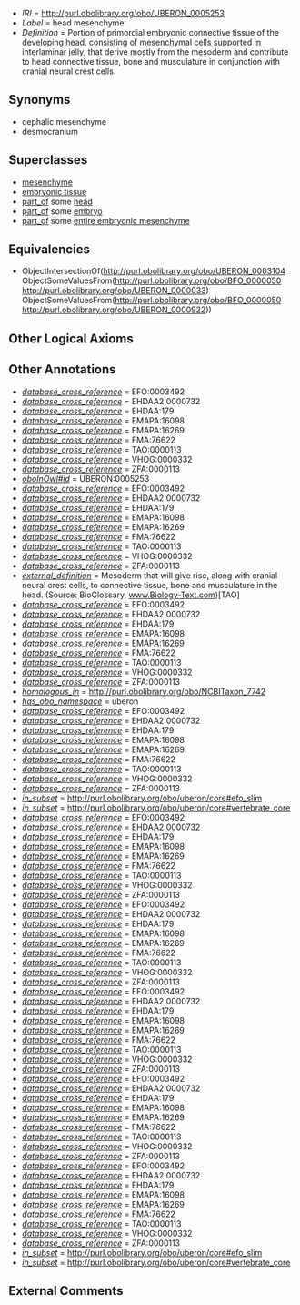  * *IRI* = http://purl.obolibrary.org/obo/UBERON_0005253
 * *Label* = head mesenchyme
 * *Definition* = Portion of primordial embryonic connective tissue of the developing head, consisting of mesenchymal cells supported in interlaminar jelly, that derive mostly from the mesoderm and contribute to head connective tissue, bone and musculature in conjunction with cranial neural crest cells.

## Synonyms

 * cephalic mesenchyme
 * desmocranium

## Superclasses

 * [mesenchyme](../../UBERON/04/UBERON_0003104.md)
 * [embryonic tissue](../../UBERON/91/UBERON_0005291.md)
 * [part_of](../../BFO/50/BFO_0000050.md) some [head](../../UBERON/33/UBERON_0000033.md)
 * [part_of](../../BFO/50/BFO_0000050.md) some [embryo](../../UBERON/22/UBERON_0000922.md)
 * [part_of](../../BFO/50/BFO_0000050.md) some [entire embryonic mesenchyme](../../UBERON/42/UBERON_0009142.md)

## Equivalencies

 * ObjectIntersectionOf(<http://purl.obolibrary.org/obo/UBERON_0003104> ObjectSomeValuesFrom(<http://purl.obolibrary.org/obo/BFO_0000050> <http://purl.obolibrary.org/obo/UBERON_0000033>) ObjectSomeValuesFrom(<http://purl.obolibrary.org/obo/BFO_0000050> <http://purl.obolibrary.org/obo/UBERON_0000922>))

## Other Logical Axioms


## Other Annotations

 * *[database_cross_reference](../../ef/oboInOwl#hasDbXref.md)* = EFO:0003492
 * *[database_cross_reference](../../ef/oboInOwl#hasDbXref.md)* = EHDAA2:0000732
 * *[database_cross_reference](../../ef/oboInOwl#hasDbXref.md)* = EHDAA:179
 * *[database_cross_reference](../../ef/oboInOwl#hasDbXref.md)* = EMAPA:16098
 * *[database_cross_reference](../../ef/oboInOwl#hasDbXref.md)* = EMAPA:16269
 * *[database_cross_reference](../../ef/oboInOwl#hasDbXref.md)* = FMA:76622
 * *[database_cross_reference](../../ef/oboInOwl#hasDbXref.md)* = TAO:0000113
 * *[database_cross_reference](../../ef/oboInOwl#hasDbXref.md)* = VHOG:0000332
 * *[database_cross_reference](../../ef/oboInOwl#hasDbXref.md)* = ZFA:0000113
 * *[oboInOwl#id](../../id/oboInOwl#id.md)* = UBERON:0005253
 * *[database_cross_reference](../../ef/oboInOwl#hasDbXref.md)* = EFO:0003492
 * *[database_cross_reference](../../ef/oboInOwl#hasDbXref.md)* = EHDAA2:0000732
 * *[database_cross_reference](../../ef/oboInOwl#hasDbXref.md)* = EHDAA:179
 * *[database_cross_reference](../../ef/oboInOwl#hasDbXref.md)* = EMAPA:16098
 * *[database_cross_reference](../../ef/oboInOwl#hasDbXref.md)* = EMAPA:16269
 * *[database_cross_reference](../../ef/oboInOwl#hasDbXref.md)* = FMA:76622
 * *[database_cross_reference](../../ef/oboInOwl#hasDbXref.md)* = TAO:0000113
 * *[database_cross_reference](../../ef/oboInOwl#hasDbXref.md)* = VHOG:0000332
 * *[database_cross_reference](../../ef/oboInOwl#hasDbXref.md)* = ZFA:0000113
 * *[external_definition](../../UBPROP/01/UBPROP_0000001.md)* = Mesoderm that will give rise, along with cranial neural crest cells, to connective tissue, bone and musculature in the head. (Source: BioGlossary, www.Biology-Text.com)[TAO]
 * *[database_cross_reference](../../ef/oboInOwl#hasDbXref.md)* = EFO:0003492
 * *[database_cross_reference](../../ef/oboInOwl#hasDbXref.md)* = EHDAA2:0000732
 * *[database_cross_reference](../../ef/oboInOwl#hasDbXref.md)* = EHDAA:179
 * *[database_cross_reference](../../ef/oboInOwl#hasDbXref.md)* = EMAPA:16098
 * *[database_cross_reference](../../ef/oboInOwl#hasDbXref.md)* = EMAPA:16269
 * *[database_cross_reference](../../ef/oboInOwl#hasDbXref.md)* = FMA:76622
 * *[database_cross_reference](../../ef/oboInOwl#hasDbXref.md)* = TAO:0000113
 * *[database_cross_reference](../../ef/oboInOwl#hasDbXref.md)* = VHOG:0000332
 * *[database_cross_reference](../../ef/oboInOwl#hasDbXref.md)* = ZFA:0000113
 * *[homologous_in](../../core#homologous/in/core#homologous_in.md)* = http://purl.obolibrary.org/obo/NCBITaxon_7742
 * *[has_obo_namespace](../../ce/oboInOwl#hasOBONamespace.md)* = uberon
 * *[database_cross_reference](../../ef/oboInOwl#hasDbXref.md)* = EFO:0003492
 * *[database_cross_reference](../../ef/oboInOwl#hasDbXref.md)* = EHDAA2:0000732
 * *[database_cross_reference](../../ef/oboInOwl#hasDbXref.md)* = EHDAA:179
 * *[database_cross_reference](../../ef/oboInOwl#hasDbXref.md)* = EMAPA:16098
 * *[database_cross_reference](../../ef/oboInOwl#hasDbXref.md)* = EMAPA:16269
 * *[database_cross_reference](../../ef/oboInOwl#hasDbXref.md)* = FMA:76622
 * *[database_cross_reference](../../ef/oboInOwl#hasDbXref.md)* = TAO:0000113
 * *[database_cross_reference](../../ef/oboInOwl#hasDbXref.md)* = VHOG:0000332
 * *[database_cross_reference](../../ef/oboInOwl#hasDbXref.md)* = ZFA:0000113
 * *[in_subset](../../et/oboInOwl#inSubset.md)* = http://purl.obolibrary.org/obo/uberon/core#efo_slim
 * *[in_subset](../../et/oboInOwl#inSubset.md)* = http://purl.obolibrary.org/obo/uberon/core#vertebrate_core
 * *[database_cross_reference](../../ef/oboInOwl#hasDbXref.md)* = EFO:0003492
 * *[database_cross_reference](../../ef/oboInOwl#hasDbXref.md)* = EHDAA2:0000732
 * *[database_cross_reference](../../ef/oboInOwl#hasDbXref.md)* = EHDAA:179
 * *[database_cross_reference](../../ef/oboInOwl#hasDbXref.md)* = EMAPA:16098
 * *[database_cross_reference](../../ef/oboInOwl#hasDbXref.md)* = EMAPA:16269
 * *[database_cross_reference](../../ef/oboInOwl#hasDbXref.md)* = FMA:76622
 * *[database_cross_reference](../../ef/oboInOwl#hasDbXref.md)* = TAO:0000113
 * *[database_cross_reference](../../ef/oboInOwl#hasDbXref.md)* = VHOG:0000332
 * *[database_cross_reference](../../ef/oboInOwl#hasDbXref.md)* = ZFA:0000113
 * *[database_cross_reference](../../ef/oboInOwl#hasDbXref.md)* = EFO:0003492
 * *[database_cross_reference](../../ef/oboInOwl#hasDbXref.md)* = EHDAA2:0000732
 * *[database_cross_reference](../../ef/oboInOwl#hasDbXref.md)* = EHDAA:179
 * *[database_cross_reference](../../ef/oboInOwl#hasDbXref.md)* = EMAPA:16098
 * *[database_cross_reference](../../ef/oboInOwl#hasDbXref.md)* = EMAPA:16269
 * *[database_cross_reference](../../ef/oboInOwl#hasDbXref.md)* = FMA:76622
 * *[database_cross_reference](../../ef/oboInOwl#hasDbXref.md)* = TAO:0000113
 * *[database_cross_reference](../../ef/oboInOwl#hasDbXref.md)* = VHOG:0000332
 * *[database_cross_reference](../../ef/oboInOwl#hasDbXref.md)* = ZFA:0000113
 * *[database_cross_reference](../../ef/oboInOwl#hasDbXref.md)* = EFO:0003492
 * *[database_cross_reference](../../ef/oboInOwl#hasDbXref.md)* = EHDAA2:0000732
 * *[database_cross_reference](../../ef/oboInOwl#hasDbXref.md)* = EHDAA:179
 * *[database_cross_reference](../../ef/oboInOwl#hasDbXref.md)* = EMAPA:16098
 * *[database_cross_reference](../../ef/oboInOwl#hasDbXref.md)* = EMAPA:16269
 * *[database_cross_reference](../../ef/oboInOwl#hasDbXref.md)* = FMA:76622
 * *[database_cross_reference](../../ef/oboInOwl#hasDbXref.md)* = TAO:0000113
 * *[database_cross_reference](../../ef/oboInOwl#hasDbXref.md)* = VHOG:0000332
 * *[database_cross_reference](../../ef/oboInOwl#hasDbXref.md)* = ZFA:0000113
 * *[database_cross_reference](../../ef/oboInOwl#hasDbXref.md)* = EFO:0003492
 * *[database_cross_reference](../../ef/oboInOwl#hasDbXref.md)* = EHDAA2:0000732
 * *[database_cross_reference](../../ef/oboInOwl#hasDbXref.md)* = EHDAA:179
 * *[database_cross_reference](../../ef/oboInOwl#hasDbXref.md)* = EMAPA:16098
 * *[database_cross_reference](../../ef/oboInOwl#hasDbXref.md)* = EMAPA:16269
 * *[database_cross_reference](../../ef/oboInOwl#hasDbXref.md)* = FMA:76622
 * *[database_cross_reference](../../ef/oboInOwl#hasDbXref.md)* = TAO:0000113
 * *[database_cross_reference](../../ef/oboInOwl#hasDbXref.md)* = VHOG:0000332
 * *[database_cross_reference](../../ef/oboInOwl#hasDbXref.md)* = ZFA:0000113
 * *[database_cross_reference](../../ef/oboInOwl#hasDbXref.md)* = EFO:0003492
 * *[database_cross_reference](../../ef/oboInOwl#hasDbXref.md)* = EHDAA2:0000732
 * *[database_cross_reference](../../ef/oboInOwl#hasDbXref.md)* = EHDAA:179
 * *[database_cross_reference](../../ef/oboInOwl#hasDbXref.md)* = EMAPA:16098
 * *[database_cross_reference](../../ef/oboInOwl#hasDbXref.md)* = EMAPA:16269
 * *[database_cross_reference](../../ef/oboInOwl#hasDbXref.md)* = FMA:76622
 * *[database_cross_reference](../../ef/oboInOwl#hasDbXref.md)* = TAO:0000113
 * *[database_cross_reference](../../ef/oboInOwl#hasDbXref.md)* = VHOG:0000332
 * *[database_cross_reference](../../ef/oboInOwl#hasDbXref.md)* = ZFA:0000113
 * *[in_subset](../../et/oboInOwl#inSubset.md)* = http://purl.obolibrary.org/obo/uberon/core#efo_slim
 * *[in_subset](../../et/oboInOwl#inSubset.md)* = http://purl.obolibrary.org/obo/uberon/core#vertebrate_core

## External Comments

